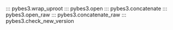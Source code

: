 ::: pybes3.wrap_uproot
::: pybes3.open
::: pybes3.concatenate
::: pybes3.open_raw
::: pybes3.concatenate_raw
::: pybes3.check_new_version